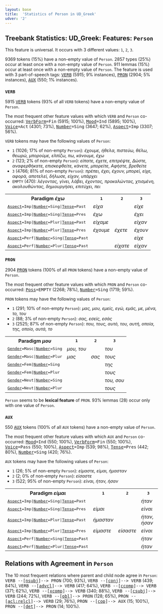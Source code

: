 ```yaml
---
layout: base
title:  'Statistics of Person in UD_Greek'
udver: '2'
---
```


## Treebank Statistics: UD_Greek: Features: `Person`

This feature is universal.
It occurs with 3 different values: `1`, `2`, `3`.

9369 tokens (15%) have a non-empty value of `Person`.
2857 types (25%) occur at least once with a non-empty value of `Person`.
911 lemmas (15%) occur at least once with a non-empty value of `Person`.
The feature is used with 3 part-of-speech tags: <tt><a href="el-pos-VERB.html">VERB</a></tt> (5915; 9% instances), <tt><a href="el-pos-PRON.html">PRON</a></tt> (2904; 5% instances), <tt><a href="el-pos-AUX.html">AUX</a></tt> (550; 1% instances).

### `VERB`

5915 <tt><a href="el-pos-VERB.html">VERB</a></tt> tokens (93% of all `VERB` tokens) have a non-empty value of `Person`.

The most frequent other feature values with which `VERB` and `Person` co-occurred: <tt><a href="el-feat-VerbForm.html">VerbForm</a></tt><tt>=Fin</tt> (5915; 100%), <tt><a href="el-feat-Mood.html">Mood</a></tt><tt>=Ind</tt> (5895; 100%), <tt><a href="el-feat-Voice.html">Voice</a></tt><tt>=Act</tt> (4301; 73%), <tt><a href="el-feat-Number.html">Number</a></tt><tt>=Sing</tt> (3647; 62%), <tt><a href="el-feat-Aspect.html">Aspect</a></tt><tt>=Imp</tt> (3307; 56%).

`VERB` tokens may have the following values of `Person`:

* `1` (1026; 17% of non-empty `Person`): <em>έχουμε, ήθελα, πιστεύω, θέλω, θεωρώ, μπορούμε, ελπίζω, πω, κάνουμε, έχω</em>
* `2` (123; 2% of non-empty `Person`): <em>είπατε, έχετε, επιτρέψτε, Δώστε, αναφερθήκατε, επισκεφθείτε, κάνετε, μπορείτε, Αφήστε, βρεθείτε</em>
* `3` (4766; 81% of non-empty `Person`): <em>πρέπει, έχει, έχουν, μπορεί, είχε, αφορά, αποτελεί, δήλωσε, είχαν, υπάρχει</em>
* `EMPTY` (470): <em>λέγοντας, γίνει, λάβει, έχοντας, προκαλώντας, χτισμένη, ακολουθώντας, δημιουργήσει, επιτύχει, πει</em>

<table>
  <tr><th>Paradigm <i>έχω</i></th><th><tt>1</tt></th><th><tt>2</tt></th><th><tt>3</tt></th></tr>
  <tr><td><tt><tt><a href="el-feat-Aspect.html">Aspect</a></tt><tt>=Imp</tt>|<tt><a href="el-feat-Number.html">Number</a></tt><tt>=Sing</tt>|<tt><a href="el-feat-Tense.html">Tense</a></tt><tt>=Past</tt></tt></td><td><em>είχα</em></td><td></td><td><em>είχε</em></td></tr>
  <tr><td><tt><tt><a href="el-feat-Aspect.html">Aspect</a></tt><tt>=Imp</tt>|<tt><a href="el-feat-Number.html">Number</a></tt><tt>=Sing</tt>|<tt><a href="el-feat-Tense.html">Tense</a></tt><tt>=Pres</tt></tt></td><td><em>έχω</em></td><td></td><td><em>έχει</em></td></tr>
  <tr><td><tt><tt><a href="el-feat-Aspect.html">Aspect</a></tt><tt>=Imp</tt>|<tt><a href="el-feat-Number.html">Number</a></tt><tt>=Plur</tt>|<tt><a href="el-feat-Tense.html">Tense</a></tt><tt>=Past</tt></tt></td><td><em>είχαμε</em></td><td></td><td><em>είχαν</em></td></tr>
  <tr><td><tt><tt><a href="el-feat-Aspect.html">Aspect</a></tt><tt>=Imp</tt>|<tt><a href="el-feat-Number.html">Number</a></tt><tt>=Plur</tt>|<tt><a href="el-feat-Tense.html">Tense</a></tt><tt>=Pres</tt></tt></td><td><em>έχουμε</em></td><td><em>έχετε</em></td><td><em>έχουν</em></td></tr>
  <tr><td><tt><tt><a href="el-feat-Aspect.html">Aspect</a></tt><tt>=Perf</tt>|<tt><a href="el-feat-Number.html">Number</a></tt><tt>=Sing</tt>|<tt><a href="el-feat-Tense.html">Tense</a></tt><tt>=Past</tt></tt></td><td></td><td></td><td><em>είχε</em></td></tr>
  <tr><td><tt><tt><a href="el-feat-Aspect.html">Aspect</a></tt><tt>=Perf</tt>|<tt><a href="el-feat-Number.html">Number</a></tt><tt>=Plur</tt>|<tt><a href="el-feat-Tense.html">Tense</a></tt><tt>=Past</tt></tt></td><td></td><td><em>είχατε</em></td><td><em>είχαν</em></td></tr>
</table>

### `PRON`

2904 <tt><a href="el-pos-PRON.html">PRON</a></tt> tokens (100% of all `PRON` tokens) have a non-empty value of `Person`.

The most frequent other feature values with which `PRON` and `Person` co-occurred: <tt><a href="el-feat-Poss.html">Poss</a></tt><tt>=EMPTY</tt> (2268; 78%), <tt><a href="el-feat-Number.html">Number</a></tt><tt>=Sing</tt> (1719; 59%).

`PRON` tokens may have the following values of `Person`:

* `1` (291; 10% of non-empty `Person`): <em>μας, μου, εμείς, εγώ, εμάς, με, μένα, το, του</em>
* `2` (88; 3% of non-empty `Person`): <em>σας, εσείς, εσάς</em>
* `3` (2525; 87% of non-empty `Person`): <em>που, τους, αυτό, του, αυτή, οποία, της, οποίο, αυτά, το</em>

<table>
  <tr><th>Paradigm <i>μου</i></th><th><tt>1</tt></th><th><tt>2</tt></th><th><tt>3</tt></th></tr>
  <tr><td><tt><tt><a href="el-feat-Gender.html">Gender</a></tt><tt>=Masc</tt>|<tt><a href="el-feat-Number.html">Number</a></tt><tt>=Sing</tt></tt></td><td><em>μου, του</em></td><td></td><td><em>του</em></td></tr>
  <tr><td><tt><tt><a href="el-feat-Gender.html">Gender</a></tt><tt>=Masc</tt>|<tt><a href="el-feat-Number.html">Number</a></tt><tt>=Plur</tt></tt></td><td><em>μας</em></td><td><em>σας</em></td><td><em>τους</em></td></tr>
  <tr><td><tt><tt><a href="el-feat-Gender.html">Gender</a></tt><tt>=Fem</tt>|<tt><a href="el-feat-Number.html">Number</a></tt><tt>=Sing</tt></tt></td><td></td><td></td><td><em>της</em></td></tr>
  <tr><td><tt><tt><a href="el-feat-Gender.html">Gender</a></tt><tt>=Fem</tt>|<tt><a href="el-feat-Number.html">Number</a></tt><tt>=Plur</tt></tt></td><td></td><td></td><td><em>τους</em></td></tr>
  <tr><td><tt><tt><a href="el-feat-Gender.html">Gender</a></tt><tt>=Neut</tt>|<tt><a href="el-feat-Number.html">Number</a></tt><tt>=Sing</tt></tt></td><td></td><td></td><td><em>του, σου</em></td></tr>
  <tr><td><tt><tt><a href="el-feat-Gender.html">Gender</a></tt><tt>=Neut</tt>|<tt><a href="el-feat-Number.html">Number</a></tt><tt>=Plur</tt></tt></td><td></td><td></td><td><em>τους</em></td></tr>
</table>

`Person` seems to be **lexical feature** of `PRON`. 93% lemmas (28) occur only with one value of `Person`.

### `AUX`

550 <tt><a href="el-pos-AUX.html">AUX</a></tt> tokens (100% of all `AUX` tokens) have a non-empty value of `Person`.

The most frequent other feature values with which `AUX` and `Person` co-occurred: <tt><a href="el-feat-Mood.html">Mood</a></tt><tt>=Ind</tt> (550; 100%), <tt><a href="el-feat-VerbForm.html">VerbForm</a></tt><tt>=Fin</tt> (550; 100%), <tt><a href="el-feat-Voice.html">Voice</a></tt><tt>=Pass</tt> (550; 100%), <tt><a href="el-feat-Aspect.html">Aspect</a></tt><tt>=Imp</tt> (539; 98%), <tt><a href="el-feat-Tense.html">Tense</a></tt><tt>=Pres</tt> (442; 80%), <tt><a href="el-feat-Number.html">Number</a></tt><tt>=Sing</tt> (420; 76%).

`AUX` tokens may have the following values of `Person`:

* `1` (26; 5% of non-empty `Person`): <em>είμαστε, είμαι, ήμασταν</em>
* `2` (2; 0% of non-empty `Person`): <em>είσαστε</em>
* `3` (522; 95% of non-empty `Person`): <em>είναι, ήταν, ήσαν</em>

<table>
  <tr><th>Paradigm <i>είμαι</i></th><th><tt>1</tt></th><th><tt>2</tt></th><th><tt>3</tt></th></tr>
  <tr><td><tt><tt><a href="el-feat-Aspect.html">Aspect</a></tt><tt>=Imp</tt>|<tt><a href="el-feat-Number.html">Number</a></tt><tt>=Sing</tt>|<tt><a href="el-feat-Tense.html">Tense</a></tt><tt>=Past</tt></tt></td><td></td><td></td><td><em>ήταν</em></td></tr>
  <tr><td><tt><tt><a href="el-feat-Aspect.html">Aspect</a></tt><tt>=Imp</tt>|<tt><a href="el-feat-Number.html">Number</a></tt><tt>=Sing</tt>|<tt><a href="el-feat-Tense.html">Tense</a></tt><tt>=Pres</tt></tt></td><td><em>είμαι</em></td><td></td><td><em>είναι</em></td></tr>
  <tr><td><tt><tt><a href="el-feat-Aspect.html">Aspect</a></tt><tt>=Imp</tt>|<tt><a href="el-feat-Number.html">Number</a></tt><tt>=Plur</tt>|<tt><a href="el-feat-Tense.html">Tense</a></tt><tt>=Past</tt></tt></td><td><em>ήμασταν</em></td><td></td><td><em>ήταν, ήσαν</em></td></tr>
  <tr><td><tt><tt><a href="el-feat-Aspect.html">Aspect</a></tt><tt>=Imp</tt>|<tt><a href="el-feat-Number.html">Number</a></tt><tt>=Plur</tt>|<tt><a href="el-feat-Tense.html">Tense</a></tt><tt>=Pres</tt></tt></td><td><em>είμαστε</em></td><td><em>είσαστε</em></td><td><em>είναι</em></td></tr>
  <tr><td><tt><tt><a href="el-feat-Aspect.html">Aspect</a></tt><tt>=Perf</tt>|<tt><a href="el-feat-Number.html">Number</a></tt><tt>=Sing</tt>|<tt><a href="el-feat-Tense.html">Tense</a></tt><tt>=Past</tt></tt></td><td></td><td></td><td><em>ήταν</em></td></tr>
  <tr><td><tt><tt><a href="el-feat-Aspect.html">Aspect</a></tt><tt>=Perf</tt>|<tt><a href="el-feat-Number.html">Number</a></tt><tt>=Plur</tt>|<tt><a href="el-feat-Tense.html">Tense</a></tt><tt>=Past</tt></tt></td><td></td><td></td><td><em>ήταν</em></td></tr>
</table>

## Relations with Agreement in `Person`

The 10 most frequent relations where parent and child node agree in `Person`:
<tt>VERB --[<tt><a href="el-dep-nsubj.html">nsubj</a></tt>]--> PRON</tt> (700; 93%),
<tt>VERB --[<tt><a href="el-dep-conj.html">conj</a></tt>]--> VERB</tt> (439; 84%),
<tt>VERB --[<tt><a href="el-dep-advcl.html">advcl</a></tt>]--> VERB</tt> (417; 64%),
<tt>VERB --[<tt><a href="el-dep-ccomp.html">ccomp</a></tt>]--> VERB</tt> (371; 62%),
<tt>VERB --[<tt><a href="el-dep-xcomp.html">xcomp</a></tt>]--> VERB</tt> (340; 88%),
<tt>VERB --[<tt><a href="el-dep-csubj.html">csubj</a></tt>]--> VERB</tt> (244; 72%),
<tt>VERB --[<tt><a href="el-dep-obl.html">obl</a></tt>]--> PRON</tt> (128; 65%),
<tt>PRON --[<tt><a href="el-dep-acl-relcl.html">acl:relcl</a></tt>]--> VERB</tt> (29; 76%),
<tt>PRON --[<tt><a href="el-dep-cop.html">cop</a></tt>]--> AUX</tt> (15; 100%),
<tt>PRON --[<tt><a href="el-dep-det.html">det</a></tt>]--> PRON</tt> (14; 100%).

